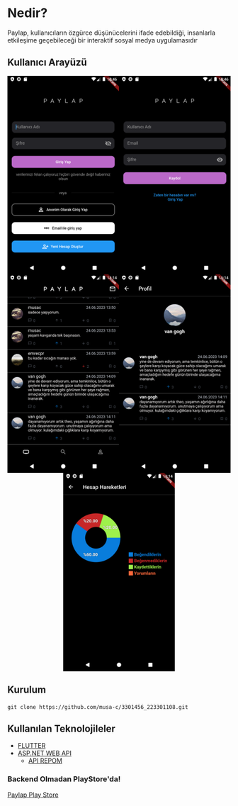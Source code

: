 <!-- ![](https://media.giphy.com/media/wpoLqr5FT1sY0/giphy.gif) -->
# Nedir?
Paylap, kullanıcıların özgürce düşünücelerini ifade edebildiği, insanlarla etkileşime geçebileceği bir interaktif 
sosyal medya uygulamasıdır

## Kullanıcı Arayüzü
<!-- ![Ana Sayfa](assets/ss/login.png)
![Ana Sayfa](assets/ss/signup.png) -->
<!-- ![Ana Sayfa](assets/ss/home.png)
![Ana Sayfa](assets/ss/profile.png)
![Ana Sayfa](assets/ss/graph.png) -->

<div style="display:flex;">
    <img src="assets/ss/login.png" alt="Giriş Ekranı" style="width:50%;">
    <img src="assets/ss/signup.png" alt="Kayıt Olma Ekranı" style="width:50%;">
</div>
<div style="display:flex;">
    <img src="assets/ss/home.png" alt="Ana Sayfa" style="width:50%;">
    <img src="assets/ss/profile.png" alt="Profil" style="width:50%;">
</div>
<div style="display:flex; justify-content: center;">
    <img src="assets/ss/graph.png" alt="Hesap Hareketleri" style="width:50%;">
</div>

## Kurulum
```
git clone https://github.com/musa-c/3301456_223301108.git
```

## Kullanılan Teknolojileler
* [FLUTTER](https://flutter.dev/)
* [ASP.NET WEB API](https://learn.microsoft.com/en-us/aspnet/web-api/)
  * [API REPOM](https://github.com/musa-c/PaylapAPI-ASP.NET-Core-Web-Api)

### Backend Olmadan PlayStore'da!
[Paylap Play Store](https://play.google.com/store/apps/details?id=com.paylap.paylap)
